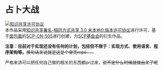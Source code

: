 # 占卜大战
<a rel="license" href="http://creativecommons.org/licenses/by-sa/3.0/"><img alt="知识共享许可协议" style="border-width:0" src="https://i.creativecommons.org/l/by-sa/3.0/88x31.png" /></a><br />本作品采用<a rel="license" href="http://creativecommons.org/licenses/by-sa/3.0/">知识共享署名-相同方式共享 3.0 未本地化版本许可协议</a>进行许可，基于[面包菌](http://scp-wiki-cn.wikidot.com/breaddddd-s-personnel-file)的[SCP-CN-505](http://scp-wiki-cn.wikidot.com/scp-cn-505)进行创建，为[SCP基金会](http://scp-wiki-cn.wikidot.com/)的衍生作品。

**注意：目前对于实现还没有任何的计划，包括但不限于：实现方式、使用语言、程序架构等。**<strike>换句话来说就是这是个空壳repo……</strike>

严格来讲可以把任何自己做的相关的东西都pr过来，<strike>说不定什么时候就做出来了呢</strike>

